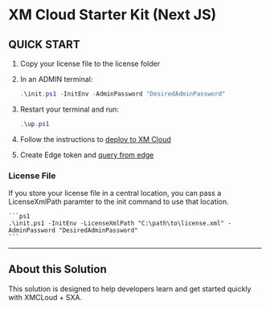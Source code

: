 # XM Cloud Starter Kit (Next JS)

## QUICK START

1. Copy your license file to the license folder

2. In an ADMIN terminal:

    ```ps1
    .\init.ps1 -InitEnv -AdminPassword "DesiredAdminPassword"
    ```

3. Restart your terminal and run:

    ```ps1
    .\up.ps1
    ```

4. Follow the instructions to [deploy to XM Cloud](#deploy-to-xmcloud)

5. Create Edge token and [query from edge](#query-edge)

### License File

If you store your license file in a central location, you can pass a LicenseXmlPath paramter to the init command to use that location. 

    ```ps1
    .\init.ps1 -InitEnv -LicenseXmlPath "C:\path\to\license.xml" -AdminPassword "DesiredAdminPassword"
    ```

*** 

## About this Solution
This solution is designed to help developers learn and get started quickly
with XMCLoud + SXA.
